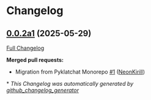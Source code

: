 # Changelog

## [0.0.2a1](https://github.com/NeonGeckoCom/pyklatchat-client/tree/0.0.2a1) (2025-05-29)

[Full Changelog](https://github.com/NeonGeckoCom/pyklatchat-client/compare/0.0.1...0.0.2a1)

**Merged pull requests:**

- Migration from Pyklatchat Monorepo [\#1](https://github.com/NeonGeckoCom/pyklatchat-client/pull/1) ([NeonKirill](https://github.com/NeonKirill))



\* *This Changelog was automatically generated by [github_changelog_generator](https://github.com/github-changelog-generator/github-changelog-generator)*

